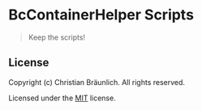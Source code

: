 # BcContainerHelper Scripts

> Keep the scripts!

## License

Copyright (c) Christian Bräunlich. All rights reserved.

Licensed under the [MIT](LICENSE) license.
